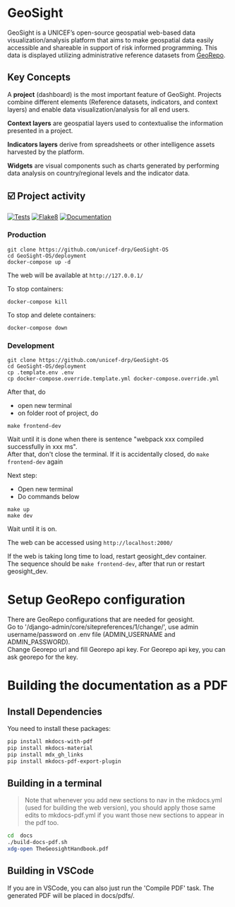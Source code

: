 # GeoSight

GeoSight is a UNICEF’s open-source geospatial web-based data visualization/analysis platform that aims to make geospatial data easily accessible and shareable in support of risk informed programming. This data is displayed utilizing administrative reference datasets from [GeoRepo](https://github.com/unicef-drp/GeoRepo-OS).

## Key Concepts

A **project** (dashboard) is the most important feature of GeoSight. Projects combine different elements (Reference datasets, indicators, and context layers) and enable data visualization/analysis for all end users.

**Context layers** are geospatial layers used to contextualise the information presented in a project.

**Indicators layers** derive from spreadsheets or other intelligence assets harvested by the platform.

**Widgets** are visual components such as charts generated by performing data analysis on country/regional levels and the indicator data.

## :ballot_box_with_check: Project activity

[![Tests](https://github.com/unicef-drp/GeoSight-OS/workflows/Tests/badge.svg)](https://github.com/unicef-drp/GeoSight-OS/actions/workflows/tests.yaml)
[![Flake8](https://github.com/unicef-drp/GeoSight-OS/workflows/Flake8/badge.svg)](https://github.com/unicef-drp/GeoSight-OS/actions/workflows/flake8.yml)
[![Documentation](https://github.com/unicef-drp/GeoSight-OS/workflows/Documentation/badge.svg)](https://unicef-drp.github.io/GeoSight/)

### Production

```
git clone https://github.com/unicef-drp/GeoSight-OS
cd GeoSight-OS/deployment
docker-compose up -d
```

The web will be available at `http://127.0.0.1/`

To stop containers:

```
docker-compose kill
```

To stop and delete containers:

```
docker-compose down
```

### Development

```
git clone https://github.com/unicef-drp/GeoSight-OS
cd GeoSight-OS/deployment
cp .template.env .env
cp docker-compose.override.template.yml docker-compose.override.yml
```

After that, do
- open new terminal
- on folder root of project, do
```
make frontend-dev
```
Wait until it is done
when there is sentence "webpack xxx compiled successfully in xxx ms".<br>
After that, don't close the terminal.
If it is accidentally closed, do `make frontend-dev` again

Next step:
- Open new terminal
- Do commands below
```
make up
make dev
```

Wait until it is on.

The web can be accessed using `http://localhost:2000/`

If the web is taking long time to load, restart geosight_dev container.<br>
The sequence should be `make frontend-dev`, after that run or restart geosight_dev. 

# Setup GeoRepo configuration

There are GeoRepo configurations that are needed for geosight.<br>
Go to '/django-admin/core/sitepreferences/1/change/', use admin username/password on .env file (ADMIN_USERNAME and ADMIN_PASSWORD).<br>
Change Georepo url and fill Georepo api key. For Georepo api key, you can ask georepo for the key.

# Building the documentation as a PDF

## Install Dependencies

You need to install these packages:

```bash
pip install mkdocs-with-pdf
pip install mkdocs-material
pip install mdx_gh_links
pip install mkdocs-pdf-export-plugin
```

## Building in a terminal

> Note that whenever you add new sections to nav in the mkdocs.yml
> (used for building the web version), you should apply those same
> edits to mkdocs-pdf.yml if you want those new sections to appear
> in the pdf too.

```bash
cd  docs
./build-docs-pdf.sh
xdg-open TheGeosightHandbook.pdf
```

## Building in VSCode

If you are in VSCode, you can also just run the 'Compile PDF' task. The
generated PDF will be placed in docs/pdfs/.
